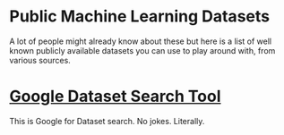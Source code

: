 # Public Machine Learning Datasets

A lot of people might already know about these but here is a list of well known publicly available datasets you can use to play around with, from various sources.

# [Google Dataset Search Tool](https://toolbox.google.com/datasetsearch)
This is Google for Dataset search. No jokes. Literally.
